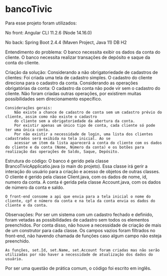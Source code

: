 # bancoTivic
Para esse projeto foram utilizados:

No front:
Angular CLI 11.2.6 (Node 14.16.0)

No back:
Spring Boot 2.4.4 (Maven Project, Java 11)
DB H2


Entendimento do problema:
    O banco necessita exibir os dados da conta do cliente.
    O banco necessita realizar transações de depósito e saque da conta do cliente.

Criação da solução:
    Considerando a não obrigatoriedade de cadastros de clientes:
        Foi criada uma tela de cadastro simples.
        O cadastro do cliente direciona para o cadastro da conta.
    Considerando as operações obrigatórias da conta:
        O cadastro da conta não pode vir sem o cadastro do cliente.
        Não foram criadas outras operações, por existirem muitas possibilidades sem direcionamento específico.

    Considerações gerais:
        Não existe a chance de cadastro de conta sem um cadastro prévio do cliente, assim como não existe o cadastro
        do cliente sem a obrigatoriedade da abertura da conta.
        Por existir apenas um único tipo de conta, cada cliente só pode ter uma única conta.
        Por não existir a necessidade de login, uma lista dos clientes cadastrados será exibida na tela inicial. Ao se
        acessar um item da lista aparecerá a conta do cliente com os dados do cliente e da conta (Nome, Número da conta) e os botões para realização das operações de Saldo, Saque, Depósito.



Estrutura do código:
    O banco é gerido pela classe BrancoTivicApplicatio.java (o main do projeto). Essa classe irá gerir a interação do usuário para a criação e acesso de objetos de outras classes.
    O cliente é gerido pela classe Client.java, com os dados de nome, id, numero da conta.
    A conta é gerida pela classe Account.java, com os dados de número da conta e saldo.

    O front-end consome a api que envia para a tela inicial o nome do cliente, cpf e número da conta e na tela da conta envia os dados do cliente e da conta.

Observações:
    Por ser um sistema com um cadastro fechado e definido, foram vetadas as possibilidades de cadastro sem todos os elementos preenchidos. Por conta disso, não houve a necessidade de criação de mais de um construtor para cada classe.
    Os campos vazios foram filtrados no front-end, não havendo chamada de funções caso algum campo não esteja preenchido.

    As funções, set.Id, set.Name, set.Account foram criadas mas não serão utilizadas por não haver a necessidade de atualização dos dados do usuário.






Por ser uma questão de prática comum, o código foi escrito em inglês.
